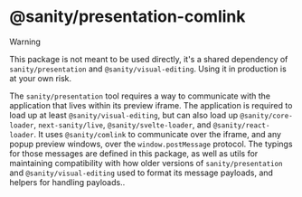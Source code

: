# @sanity/presentation-comlink

> [!WARNING]  
> This package is not meant to be used directly, it's a shared dependency of `sanity/presentation` and `@sanity/visual-editing`. Using it in production is at your own risk.

The `sanity/presentation` tool requires a way to communicate with the application that lives within its preview iframe. The application is required to load up at least `@sanity/visual-editing`, but can also load up `@sanity/core-loader`, `next-sanity/live`, `@sanity/svelte-loader`, and `@sanity/react-loader`.
It uses `@sanity/comlink` to communicate over the iframe, and any popup preview windows, over the `window.postMessage` protocol.
The typings for those messages are defined in this package, as well as utils for maintaining compatibility with how older versions of `sanity/presentation` and `@sanity/visual-editing` used to format its message payloads, and helpers for handling payloads..
